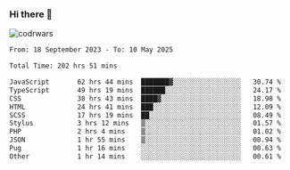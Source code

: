 ### Hi there 👋


![codrwars](https://www.codewars.com/users/rsschool_c9af20f58c35c696/badges/micro) 

<!--START_SECTION:waka-->

```txt
From: 18 September 2023 - To: 10 May 2025

Total Time: 202 hrs 51 mins

JavaScript       62 hrs 44 mins  ███████▓░░░░░░░░░░░░░░░░░   30.74 %
TypeScript       49 hrs 19 mins  ██████░░░░░░░░░░░░░░░░░░░   24.17 %
CSS              38 hrs 43 mins  ████▓░░░░░░░░░░░░░░░░░░░░   18.98 %
HTML             24 hrs 41 mins  ███░░░░░░░░░░░░░░░░░░░░░░   12.09 %
SCSS             17 hrs 19 mins  ██░░░░░░░░░░░░░░░░░░░░░░░   08.49 %
Stylus           3 hrs 12 mins   ▒░░░░░░░░░░░░░░░░░░░░░░░░   01.57 %
PHP              2 hrs 4 mins    ▒░░░░░░░░░░░░░░░░░░░░░░░░   01.02 %
JSON             1 hr 55 mins    ▒░░░░░░░░░░░░░░░░░░░░░░░░   00.94 %
Pug              1 hr 16 mins    ░░░░░░░░░░░░░░░░░░░░░░░░░   00.63 %
Other            1 hr 14 mins    ░░░░░░░░░░░░░░░░░░░░░░░░░   00.61 %
```

<!--END_SECTION:waka-->

